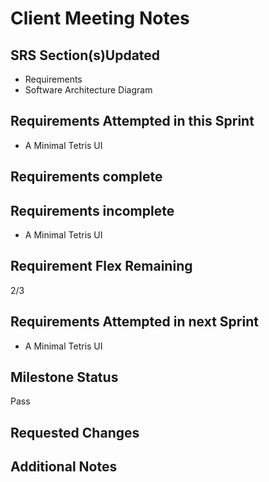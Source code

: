 # Client Meeting Notes

## SRS Section(s)Updated

- Requirements
- Software Architecture Diagram

## Requirements Attempted in this Sprint

- A Minimal Tetris UI

## Requirements complete


## Requirements incomplete

- A Minimal Tetris UI

## Requirement Flex Remaining

2/3

## Requirements Attempted in next Sprint

- A Minimal Tetris UI

## Milestone Status

Pass

## Requested Changes


## Additional Notes


